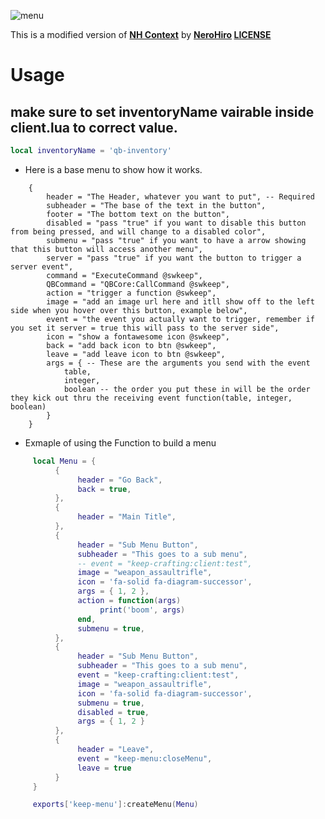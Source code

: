 ![menu](https://raw.githubusercontent.com/swkeep/keep-menu/master/.github/images/menu.jpg)

This is a modified version of **[NH Context](https://github.com/nerohiro/nh-context)** by **[NeroHiro](https://github.com/nerohiro) [LICENSE](https://github.com/nerohiro/nh-context/blob/main/LICENSE)**

# Usage
## make sure to set inventoryName vairable inside client.lua to correct value.
```lua
local inventoryName = 'qb-inventory' 
```
- Here is a base menu to show how it works.

```
    {
        header = "The Header, whatever you want to put", -- Required
        subheader = "The base of the text in the button",
        footer = "The bottom text on the button",
        disabled = "pass "true" if you want to disable this button from being pressed, and will change to a disabled color",
        submenu = "pass "true" if you want to have a arrow showing that this button will access another menu",
        server = "pass "true" if you want the button to trigger a server event",
        command = "ExecuteCommand @swkeep",
        QBCommand = "QBCore:CallCommand @swkeep",
        action = "trigger a function @swkeep",
        image = "add an image url here and itll show off to the left side when you hover over this button, example below",
        event = "the event you actually want to trigger, remember if you set it server = true this will pass to the server side",
        icon = "show a fontawesome icon @swkeep",
        back = "add back icon to btn @swkeep",
        leave = "add leave icon to btn @swkeep",
        args = { -- These are the arguments you send with the event
            table,
            integer,
            boolean -- the order you put these in will be the order they kick out thru the receiving event function(table, integer, boolean)
        }
    }
```

- Exmaple of using the Function to build a menu

```lua
     local Menu = {
          {
               header = "Go Back",
               back = true,
          },
          {
               header = "Main Title",
          },
          {
               header = "Sub Menu Button",
               subheader = "This goes to a sub menu",
               -- event = "keep-crafting:client:test",
               image = "weapon_assaultrifle",
               icon = 'fa-solid fa-diagram-successor',
               args = { 1, 2 },
               action = function(args)
                    print('boom', args)
               end,
               submenu = true,
          },
          {
               header = "Sub Menu Button",
               subheader = "This goes to a sub menu",
               event = "keep-crafting:client:test",
               image = "weapon_assaultrifle",
               icon = 'fa-solid fa-diagram-successor',
               submenu = true,
               disabled = true,
               args = { 1, 2 }
          },
          {
               header = "Leave",
               event = "keep-menu:closeMenu",
               leave = true
          }
     }

     exports['keep-menu']:createMenu(Menu)
```
